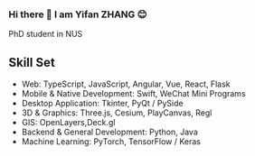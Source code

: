 ### Hi there 👋 I am Yifan ZHANG 😊

PhD student in NUS 

## Skill Set
- Web: TypeScript, JavaScript, Angular, Vue, React, Flask
- Mobile & Native Development: Swift, WeChat Mini Programs
- Desktop Application: Tkinter, PyQt / PySide
- 3D & Graphics: Three.js, Cesium, PlayCanvas, Regl
- GIS: OpenLayers,Deck.gl
- Backend & General Development: Python, Java
- Machine Learning: PyTorch, TensorFlow / Keras


